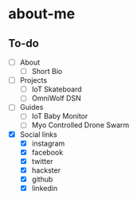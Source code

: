 # about-me

## To-do

- [ ] About
  - [ ] Short Bio

- [ ] Projects
  - [ ] IoT Skateboard
  - [ ] OmniWolf DSN

- [ ] Guides
  - [ ] IoT Baby Monitor
  - [ ] Myo Controlled Drone Swarm

- [x] Social links
  - [x] instagram
  - [x] facebook
  - [x] twitter
  - [x] hackster
  - [x] github
  - [x] linkedin
